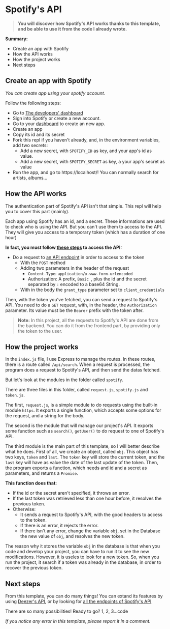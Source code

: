 # Spotify's API

> **You will discover how Spotify's API works thanks to this template, and be able to use it from the code I already wrote.**

**Summary:**
* Create an app with Spotify
* How the API works
* How the project works
* Next steps


## Create an app with Spotify 
_You can create app using your spotify account._

Follow the following steps:
* Go to [The developers' dashboard](https://developer.spotify.com/dashboard/)
* Sign into Spotify or create a new account.
* Go to your [dashboard](https://developer.spotify.com/dashboard/applications) to create an new app.
* Create an app
* Copy its id and its secret
* Fork this repl if you haven't already, and, in the environment variables, add two secrets:
  * Add a new secret, with `SPOTIFY_ID` as key, and your app's id as value.
  * Add a new secret, with `SPOTIFY_SECRET` as key, a your app's secret as value
* Run the app, and go to https://localhost/! You can normally search for artists, albums...

## How the API works
The authentication part of Spotify's API isn't that simple. This repl will help you to cover this part (mainly).

Each app using Spotify has an id, and a secret. These informations are used to check who is using the API.
But you can't use them to access to the API. They will give you access to a temporary token (which has a duration of one hour)

**In fact, you must follow [these steps](https://developer.spotify.com/documentation/general/guides/authorization/client-credentials/) to access the API:**
* Do a request to [an API endpoint](https://accounts.spotify.com/api/token) in order to access to the token
  * With the `POST` method
  * Adding two parameters in the header of the request
    * `Content-Type`: `application/x-www-form-urlencoded`
    * Authorization: A prefix, `Basic `, plus the id and the secret separated by `:` encoded to a base64 String.
  * With in the body the `grant_type` parameter set to 
 `client_credentials`

Then, with the token you've fetched, you can send a request to Spotify's API. You need to do a `GET` request, with, in the header, the `Authorization` parameter. Its value must be the `Bearer` prefix with the token after.

> **Note:** In this project, all the requests to Spotify's API are done from the backend. You can do it from the frontend part, by providing only the token to the user.

## How the project works
In the `index.js` file, I use Express to manage the routes. In these routes, there is a route called `/api/search`. When a request is processed, the program does a request to Spotify's API, and then send the datas fetched.

But let's look at the modules in the folder called `spotify`.

There are three files in this folder, called `request.js`, `spotify.js` and `token.js`.

The first, `request.js`, is a simple module to do requests using the built-in module `https`. It exports a single function, which accepts some options for the request, and a string for the body.

The second is the module that will manage our project's API. It exports some function such as `search()`, `getUser()` to do request to one of Spotify's API.

The third module is the main part of this template, so I will better describe what he does.
First of all, we create an object, called `obj`. This object has two keys, `token` and `last`. The `token` key will store the current token, and the `last` key will have as value the date of the last update of the token.
Then, the program exports a function, which needs and id and a secret as parameters, and returns a `Promise`. 

**This function does that:**
* If the id or the secret aren't specified, it throws an error.
* If the last token was retrieved less than one hour before, it resolves the previous token.
* Otherwise:
  *  It sends a request to Spotify's API, with the good headers to access to the token.
  *  If there is an error, it rejects the error.
  *  If there isn't any error, change the variable `obj`, set in the Database the new value of `obj`, and resolves the new token. 

The reason why it stores the variable `obj` in the database is that when you code and develop your project, you can have to run it to see the new modifications. However, it is useles to look for a new token. So, when you run the project, it search if a token was already in the database, in order to recover the previous token.

## Next steps
From this template, you can do many things!
You can extand its features by using [Deezer's API](https://developers.deezer.com/), or by looking for [all the endpoints of Spotify's API](https://developer.spotify.com/documentation/web-api/reference/#/)

There are so many possibilities! Ready to go? 1, 2, 3...code

_If you notice any error in this template, please report it in a comment._
